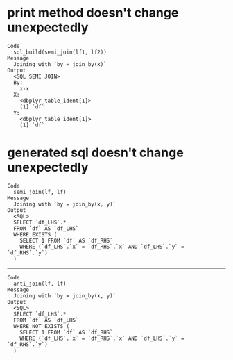# print method doesn't change unexpectedly

    Code
      sql_build(semi_join(lf1, lf2))
    Message
      Joining with `by = join_by(x)`
    Output
      <SQL SEMI JOIN>
      By:
        x-x
      X:
        <dbplyr_table_ident[1]>
        [1] `df`
      Y:
        <dbplyr_table_ident[1]>
        [1] `df`

# generated sql doesn't change unexpectedly

    Code
      semi_join(lf, lf)
    Message
      Joining with `by = join_by(x, y)`
    Output
      <SQL>
      SELECT `df_LHS`.*
      FROM `df` AS `df_LHS`
      WHERE EXISTS (
        SELECT 1 FROM `df` AS `df_RHS`
        WHERE (`df_LHS`.`x` = `df_RHS`.`x` AND `df_LHS`.`y` = `df_RHS`.`y`)
      )

---

    Code
      anti_join(lf, lf)
    Message
      Joining with `by = join_by(x, y)`
    Output
      <SQL>
      SELECT `df_LHS`.*
      FROM `df` AS `df_LHS`
      WHERE NOT EXISTS (
        SELECT 1 FROM `df` AS `df_RHS`
        WHERE (`df_LHS`.`x` = `df_RHS`.`x` AND `df_LHS`.`y` = `df_RHS`.`y`)
      )


